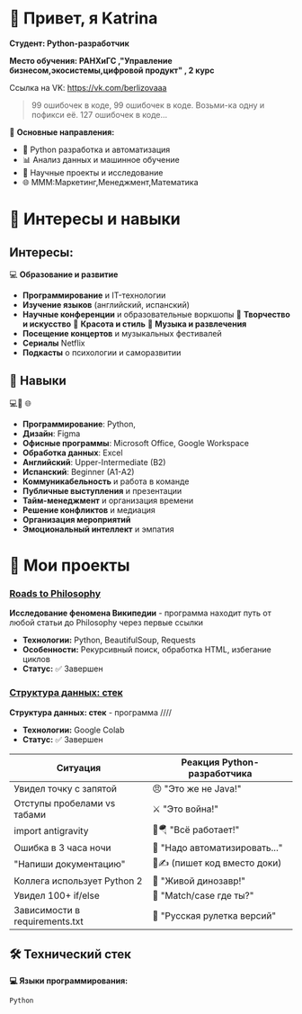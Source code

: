 # 👋 Привет, я Katrina

**Студент: Python-разработчик**

**Место обучения: РАНХиГС ,"Управление бизнесом,экосистемы,цифровой продукт" , 2 курс**

Ссылка на VK: https://vk.com/berlizovaaa

> 99 ошибочек в коде, 99 ошибочек в коде. Возьми-ка одну и пофикси её. 127 ошибочек в коде…

🎯 **Основные направления:**
- 🐍 Python разработка и автоматизация
- 📊 Анализ данных и машинное обучение
- 🔬 Научные проекты и исследование
- 🌐 МММ:Маркетинг,Менеджмент,Математика

# 🎀 Интересы и навыки

## Интересы:
 💻 **Образование и развитие**
- **Программирование** и IT-технологии
- **Изучение языков** (английский, испанский)
- **Научные конференции** и образовательные воркшопы
 🎨 **Творчество и искусство**
 💄 **Красота и стиль**
 🎵 **Музыка и развлечения**
- **Посещение концертов** и музыкальных фестивалей
- **Сериалы** Netflix 
- **Подкасты** о психологии и саморазвитии

## 💫 Навыки 

 💻🎨 🌐
- **Программирование**: Python, 
- **Дизайн**: Figma
- **Офисные программы**: Microsoft Office, Google Workspace
- **Обработка данных**: Excel
- **Английский**: Upper-Intermediate (B2)
- **Испанский**: Beginner (A1-A2)
- **Коммуникабельность** и работа в команде
- **Публичные выступления** и презентации
- **Тайм-менеджмент** и организация времени
- **Решение конфликтов** и медиация
- **Организация мероприятий**
- **Эмоциональный интеллект** и эмпатия




# 🚀 Мои проекты

### [Roads to Philosophy](https://github.com/ВАШ_USERNAME/roads-to-philosophy)
**Исследование феномена Википедии** - программа находит путь от любой статьи до Philosophy через первые ссылки
- **Технологии:** Python, BeautifulSoup, Requests
- **Особенности:** Рекурсивный поиск, обработка HTML, избегание циклов
- **Статус:** ✅ Завершен

### [Структура данных: стек](https://colab.research.google.com/drive/1WSObatWSJXuKMdDXX2q0d_wdg7YLGlo9?usp=sharing)
**Структура данных: стек** - программа  ////
- **Технологии:** Google Colab
- **Статус:** ✅ Завершен



| Ситуация | Реакция Python-разработчика |
|----------|----------------------------|
| Увидел точку с запятой | 😠 "Это же не Java!" |
| Отступы пробелами vs табами | ⚔️ "Это война!" |
| import antigravity | 🚀🪂 "Всё работает!" |
| Ошибка в 3 часа ночи | 🤖 "Надо автоматизировать..." |
| "Напиши документацию" | 📝✍️ (пишет код вместо доки) |
| Коллега использует Python 2 | 🦖 "Живой динозавр!" |
| Увидел 100+ if/else | 🔁 "Match/case где ты?" |
| Зависимости в requirements.txt | 🎲 "Русская рулетка версий" |



## 🛠 Технический стек

**💻 Языки программирования:**
```python
Python 
